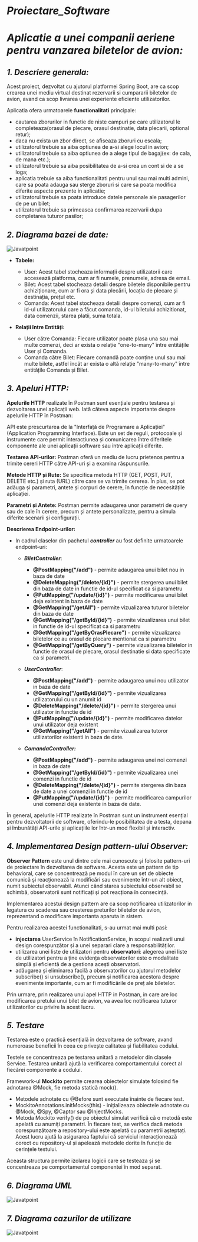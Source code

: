 # _Proiectare_Software_
# _Aplicatie a unei companii aeriene pentru vanzarea biletelor de avion:_

## _**1. Descriere generala**:_
Acest proiect, dezvoltat cu ajutorul platformei Spring Boot, are ca scop crearea unei mediu virtual destinat rezervarii si cumpararii biletelor de avion, avand ca scop livrarea unei experiente eficiente utilizatorilor.

Aplicatia ofera urmatoarele **functionalitati** principale:

- cautarea zborurilor in functie de niste campuri pe care utilizatorul le completeaza(orasul de plecare, orasul destinatie, data plecarii, optional retur);
- daca nu exista un zbor direct, se afiseaza zboruri cu escala;
- utilizatorul trebuie sa aiba optiunea de a-si alege locul in avion;
- utilizatorul trebuie sa aiba optiunea de a alege tipul de bagaj(ex: de cala, de mana etc.);
- utilizatorul trebuie sa aiba posibilitatea de a-si crea un cont si de a se loga;
- aplicatia trebuie sa aiba functionalitati pentru unul sau mai multi admini, care sa poata adauga sau sterge zboruri si care sa poata modifica diferite aspecte prezente in aplicatie;
- utilizatorul trebuie sa poata introduce datele personale ale pasagerilor de pe un bilet;
- utilizatorul trebuie sa primeasca confirmarea rezervarii dupa completarea tuturor pasilor;

## **_2. Diagrama bazei de date:_**
![Javatpoint](db2.png)
- **Tabele:**
   - User: Acest tabel stocheaza informații despre utilizatorii care accesează platforma, cum ar fi numele, prenumele, adresa de email.
   - Bilet: Acest tabel stocheaza detalii despre biletele disponibile pentru achiziționare, cum ar fi ora și data plecării, locația de plecare și destinația, prețul etc.
   - Comanda: Acest tabel stocheaza detalii despre comenzi, cum ar fi id-ul utilizatorului care a făcut comanda, id-ul biletului achizitionat, data comenzii, starea platii, suma totala.

- **Relații între Entități:**
   - User către Comanda: Fiecare utilizator poate plasa una sau mai multe comenzi, deci ar exista o relație "one-to-many" între entitățile User și Comanda.
   - Comanda către Bilet: Fiecare comandă poate conține unul sau mai multe bilete, astfel încât ar exista o altă relație "many-to-many" între entitățile Comanda și Bilet.

## **_3. Apeluri HTTP:_**
**Apelurile HTTP** realizate în Postman sunt esențiale pentru testarea și dezvoltarea unei aplicații web. Iată câteva aspecte importante despre apelurile HTTP în Postman:

API este prescurtarea de la "Interfață de Programare a Aplicației" (Application Programming Interface). Este un set de reguli, protocoale și instrumente care permit interacțiunea și comunicarea între diferitele componente ale unei aplicații software sau între aplicații diferite.

**Testarea API-urilor:** Postman oferă un mediu de lucru prietenos pentru a trimite cereri HTTP către API-uri și a examina răspunsurile.

**Metode HTTP și Rute:** Se specifica metoda HTTP (GET, POST, PUT, DELETE etc.) și ruta (URL) către care se va trimite cererea. În plus, se pot adăuga și parametri, antete și corpuri de cerere, în funcție de necesitățile aplicației.

**Parametri și Antete:** Postman permite adaugarea unor parametri de query sau de cale în cerere, precum și antete personalizate, pentru a simula diferite scenarii și configurații.

**Descrierea Endpoint-urilor:**

- In cadrul claselor din pachetul **_controller_** au fost definite urmatoarele endpoint-uri: 
  - **_BiletController_**:
      - **@PostMapping("/add")** - permite adaugarea unui bilet nou in baza de date
      - **@DeleteMapping("/delete/{id}")** - permite stergerea unui bilet din baza de date in functie de id-ul specificat ca si parametru
      - **@PutMapping("/update/{id}")** - permite modificarea unui bilet deja existent in baza de date
      - **@GetMapping("/getAll")** - permite vizualizarea tuturor biletelor din baza de date
      - **@GetMapping("/getById/{id}")** - permite vizualizarea unui bilet in functie de id-ul specificat ca si parametru
      - **@GetMapping("/getByOrasPlecare")** - permite vizualizarea biletelor ce au orasul de plecare mentionat ca si parametru
      - **@GetMapping("/getByQuery")** - permite vizualizarea biletelor in functie de orasul de plecare, orasul destinatie si data specificate ca si parametri.
    
  - **_UserController_**:
      - **@PostMapping("/add")** - permite adaugarea unui nou utilizator in baza de date
      - **@GetMapping("/getById/{id}")** - permite vizualizarea utilizatorului cu un anumit id
      - **@DeleteMapping("/delete/{id}")** - permite stergerea unui utilizator in functie de id
      - **@PutMapping("/update/{id}")** - permite modificarea datelor unui utilizator deja existent
      - **@GetMapping("/getAll")** - permite vizualizarea tutoror utilizatorilor existenti in baza de date.

  - **_ComandaController:_**
      - **@PostMapping("/add")** - permite adaugarea unei noi comenzi in baza de date
      - **@GetMapping("/getById/{id}")** - permite vizualizarea unei comenzi in functie de id
      - **@DeleteMapping("/delete/{id}")** - permite stergerea din baza de date a unei comenzi in functie de id
      - **@PutMapping("/update/{id}")** - permite modificarea campurilor unei comenzi deja existente in baza de date.
  
În general, apelurile HTTP realizate în Postman sunt un instrument esențial pentru dezvoltatorii de software, oferindu-le posibilitatea de a testa, depana și îmbunătăți API-urile și aplicațiile lor într-un mod flexibil și interactiv.

## **_4. Implementarea Design pattern-ului Observer:_**
**Observer Pattern** este unul dintre cele mai cunoscute și folosite pattern-uri de proiectare în dezvoltarea de software. Acesta este un pattern de tip behavioral, care se concentrează pe modul în care un set de obiecte comunică și reacționează la modificări sau evenimente într-un alt obiect, numit subiectul observabil.
Atunci când starea subiectului observabil se schimbă, observatorii sunt notificați și pot reacționa în consecință.
 
Implementarea acestui design pattern are ca scop notificarea utilizatorilor in legatura cu scaderea sau cresterea preturilor biletelor de avion, reprezentand o modificare importanta aparuta in sistem.

Pentru realizarea acestei functionalitati, s-au urmat mai multi pasi:
- **injectarea** UserService în NotificationService, in scopul realizarii unui design corespunzător și a unei separari clare a responsabilităților.
- utilizarea unei liste de utilizatori pentru **observatori**: alegerea unei liste de utilizatori pentru a ține evidența observatorilor este o modalitate simplă și eficientă de a gestiona acești observatori.
- adăugarea și eliminarea facilă a observatorilor cu ajutorul metodelor subscribe() si unsubscribe(), precum și notificarea acestora despre evenimente importante, cum ar fi modificările de preț ale biletelor.

Prin urmare, prin realizarea unui apel HTTP in Postman, in care are loc modificarea pretului unui bilet de avion, va avea loc notificarea tuturor utilizatorilor cu privire la acest lucru.

## **_5. Testare_**

Testarea este o practică esențială în dezvoltarea de software, avand numeroase beneficii în ceea ce privește calitatea și fiabilitatea codului.

Testele se concentreaza pe testarea unitară a metodelor din clasele Service. Testarea unitară ajută la verificarea comportamentului corect al fiecărei componente a codului.

Framework-ul **Mockito** permite crearea obiectelor simulate folosind fie adnotarea @Mock, fie metoda statică mock().
- Metodele adnotate cu @Before sunt executate înainte de fiecare test.
- MockitoAnnotations.initMocks(this) - inițializeaza obiectele adnotate cu @Mock, @Spy, @Captor sau @InjectMocks.
- Metoda Mockito verify() de pe obiectul simulat verifică că o metodă este apelată cu anumiți parametri. În fiecare test, se verifica dacă metoda corespunzătoare a repository-ului este apelată cu parametrii așteptați. Acest lucru ajută la asigurarea faptului că serviciul interacționează corect cu repository-ul și apelează metodele dorite în funcție de cerințele testului.

Aceasta structura permite izolarea logicii care se testeaza și se concentreaza pe comportamentul componentei în mod separat.

## **_6. Diagrama UML_**

![Javatpoint](UML.png)


## **_7. Diagrama cazurilor de utilizare_**

![Javatpoint](UseCase.png)
